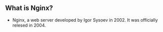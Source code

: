 ## What is Nginx?
* Nginx, a web server developed by Igor Sysoev in 2002. It was officially relesed in 2004.